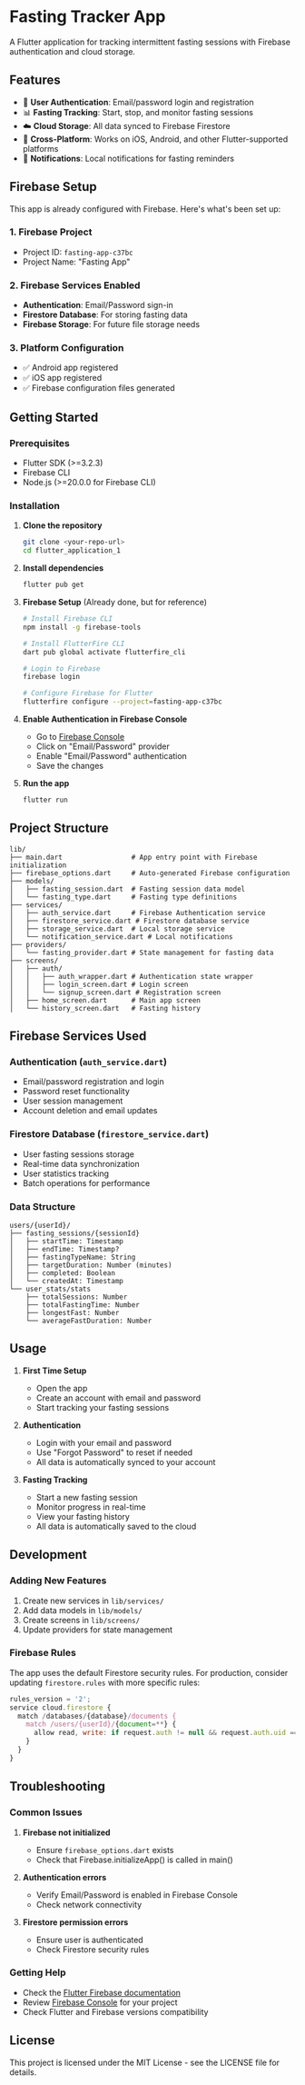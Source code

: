 # Fasting Tracker App

A Flutter application for tracking intermittent fasting sessions with Firebase authentication and cloud storage.

## Features

- 🔐 **User Authentication**: Email/password login and registration
- 📊 **Fasting Tracking**: Start, stop, and monitor fasting sessions
- ☁️ **Cloud Storage**: All data synced to Firebase Firestore
- 📱 **Cross-Platform**: Works on iOS, Android, and other Flutter-supported platforms
- 🔔 **Notifications**: Local notifications for fasting reminders

## Firebase Setup

This app is already configured with Firebase. Here's what's been set up:

### 1. Firebase Project

- Project ID: `fasting-app-c37bc`
- Project Name: "Fasting App"

### 2. Firebase Services Enabled

- **Authentication**: Email/Password sign-in
- **Firestore Database**: For storing fasting data
- **Firebase Storage**: For future file storage needs

### 3. Platform Configuration

- ✅ Android app registered
- ✅ iOS app registered
- ✅ Firebase configuration files generated

## Getting Started

### Prerequisites

- Flutter SDK (>=3.2.3)
- Firebase CLI
- Node.js (>=20.0.0 for Firebase CLI)

### Installation

1. **Clone the repository**

   ```bash
   git clone <your-repo-url>
   cd flutter_application_1
   ```

2. **Install dependencies**

   ```bash
   flutter pub get
   ```

3. **Firebase Setup** (Already done, but for reference)

   ```bash
   # Install Firebase CLI
   npm install -g firebase-tools

   # Install FlutterFire CLI
   dart pub global activate flutterfire_cli

   # Login to Firebase
   firebase login

   # Configure Firebase for Flutter
   flutterfire configure --project=fasting-app-c37bc
   ```

4. **Enable Authentication in Firebase Console**

   - Go to [Firebase Console](https://console.firebase.google.com/project/fasting-app-c37bc/authentication/providers)
   - Click on "Email/Password" provider
   - Enable "Email/Password" authentication
   - Save the changes

5. **Run the app**
   ```bash
   flutter run
   ```

## Project Structure

```
lib/
├── main.dart                 # App entry point with Firebase initialization
├── firebase_options.dart     # Auto-generated Firebase configuration
├── models/
│   ├── fasting_session.dart  # Fasting session data model
│   └── fasting_type.dart     # Fasting type definitions
├── services/
│   ├── auth_service.dart     # Firebase Authentication service
│   ├── firestore_service.dart # Firestore database service
│   ├── storage_service.dart  # Local storage service
│   └── notification_service.dart # Local notifications
├── providers/
│   └── fasting_provider.dart # State management for fasting data
├── screens/
│   ├── auth/
│   │   ├── auth_wrapper.dart # Authentication state wrapper
│   │   ├── login_screen.dart # Login screen
│   │   └── signup_screen.dart # Registration screen
│   ├── home_screen.dart      # Main app screen
│   └── history_screen.dart   # Fasting history
```

## Firebase Services Used

### Authentication (`auth_service.dart`)

- Email/password registration and login
- Password reset functionality
- User session management
- Account deletion and email updates

### Firestore Database (`firestore_service.dart`)

- User fasting sessions storage
- Real-time data synchronization
- User statistics tracking
- Batch operations for performance

### Data Structure

```
users/{userId}/
├── fasting_sessions/{sessionId}
│   ├── startTime: Timestamp
│   ├── endTime: Timestamp?
│   ├── fastingTypeName: String
│   ├── targetDuration: Number (minutes)
│   ├── completed: Boolean
│   └── createdAt: Timestamp
└── user_stats/stats
    ├── totalSessions: Number
    ├── totalFastingTime: Number
    ├── longestFast: Number
    └── averageFastDuration: Number
```

## Usage

1. **First Time Setup**

   - Open the app
   - Create an account with email and password
   - Start tracking your fasting sessions

2. **Authentication**

   - Login with your email and password
   - Use "Forgot Password" to reset if needed
   - All data is automatically synced to your account

3. **Fasting Tracking**
   - Start a new fasting session
   - Monitor progress in real-time
   - View your fasting history
   - All data is automatically saved to the cloud

## Development

### Adding New Features

1. Create new services in `lib/services/`
2. Add data models in `lib/models/`
3. Create screens in `lib/screens/`
4. Update providers for state management

### Firebase Rules

The app uses the default Firestore security rules. For production, consider updating `firestore.rules` with more specific rules:

```javascript
rules_version = '2';
service cloud.firestore {
  match /databases/{database}/documents {
    match /users/{userId}/{document=**} {
      allow read, write: if request.auth != null && request.auth.uid == userId;
    }
  }
}
```

## Troubleshooting

### Common Issues

1. **Firebase not initialized**

   - Ensure `firebase_options.dart` exists
   - Check that Firebase.initializeApp() is called in main()

2. **Authentication errors**

   - Verify Email/Password is enabled in Firebase Console
   - Check network connectivity

3. **Firestore permission errors**
   - Ensure user is authenticated
   - Check Firestore security rules

### Getting Help

- Check the [Flutter Firebase documentation](https://firebase.flutter.dev/)
- Review [Firebase Console](https://console.firebase.google.com/project/fasting-app-c37bc) for your project
- Check Flutter and Firebase versions compatibility

## License

This project is licensed under the MIT License - see the LICENSE file for details.
